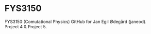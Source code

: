 # FYS3150

FYS3150 (Comutational Physics) GitHub for Jan Egil Ødegård (janeod). Project 4 & Project 5.
